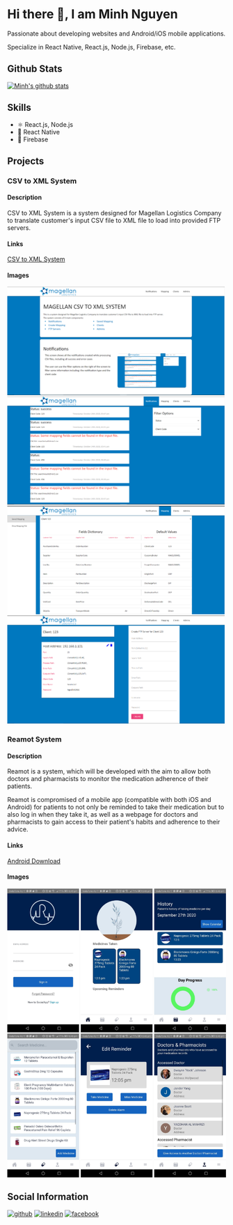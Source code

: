 # Hi there 👋, I am Minh Nguyen
Passionate about developing websites and Android/iOS mobile applications.

Specialize in React Native, React.js, Node.js, Firebase, etc.

## Github Stats
[![Minh's github stats](https://github-readme-stats.vercel.app/api?username=PhuocHoangMinhNguyen)](https://github.com/anuraghazra/github-readme-stats)

## Skills
* ⚛ React.js, Node.js
* 📱 React Native 
* 📄 Firebase

## Projects
### CSV to XML System
#### Description
CSV to XML System is a system designed for Magellan Logistics Company to translate customer's input CSV file to XML file to load into provided FTP servers.
#### Links
[CSV to XML System](https://csv-to-xml-ee901.web.app/)
#### Images
<img src="https://github.com/PhuocHoangMinhNguyen/PhuocHoangMinhNguyen/blob/main/CSVtoXML/Home.PNG" width="500" /> <img src="https://github.com/PhuocHoangMinhNguyen/PhuocHoangMinhNguyen/blob/main/CSVtoXML/Notifications.PNG" width="500" /> <img src="https://github.com/PhuocHoangMinhNguyen/PhuocHoangMinhNguyen/blob/main/CSVtoXML/SavedMapping.PNG" width="500" /> <img src="https://github.com/PhuocHoangMinhNguyen/PhuocHoangMinhNguyen/blob/main/CSVtoXML/FTPServers.PNG" width="500" />
### Reamot System
#### Description
Reamot is a system, which will be developed with the aim to allow both doctors and pharmacists to monitor the medication adherence of their patients.

Reamot is compromised of a mobile app (compatible with both iOS and Android) for patients to not only be reminded to take their medication but to also log in when they take it, as well as a webpage for doctors and pharmacists to gain access to their patient's habits and adherence to their advice.
#### Links
[Android Download](https://play.google.com/store/apps/details?id=com.reamotreactnative)
#### Images
<img src="https://github.com/PhuocHoangMinhNguyen/PhuocHoangMinhNguyen/blob/main/Reamot/Login.jpg" width="165" /> <img src="https://github.com/PhuocHoangMinhNguyen/PhuocHoangMinhNguyen/blob/main/Reamot/Home.jpg" width="165" /> <img src="https://github.com/PhuocHoangMinhNguyen/PhuocHoangMinhNguyen/blob/main/Reamot/History.jpg" width="165" /> <img src="https://github.com/PhuocHoangMinhNguyen/PhuocHoangMinhNguyen/blob/main/Reamot/Medicine.jpg" width="165" /> <img src="https://github.com/PhuocHoangMinhNguyen/PhuocHoangMinhNguyen/blob/main/Reamot/Detail.jpg" width="165" /> <img src="https://github.com/PhuocHoangMinhNguyen/PhuocHoangMinhNguyen/blob/main/Reamot/Doctor.jpg" width="165" />

## Social Information
[<img src='https://cdn.jsdelivr.net/npm/simple-icons@3.0.1/icons/github.svg' alt='github' height='40'>](https://github.com/PhuocHoangMinhNguyen)  [<img src='https://cdn.jsdelivr.net/npm/simple-icons@3.0.1/icons/linkedin.svg' alt='linkedin' height='40'>](https://www.linkedin.com/in/phuoc-hoang-minh-nguyen/)  [<img src='https://cdn.jsdelivr.net/npm/simple-icons@3.0.1/icons/facebook.svg' alt='facebook' height='40'>](https://www.facebook.com/NguyenPhuocHoangMinh)  


